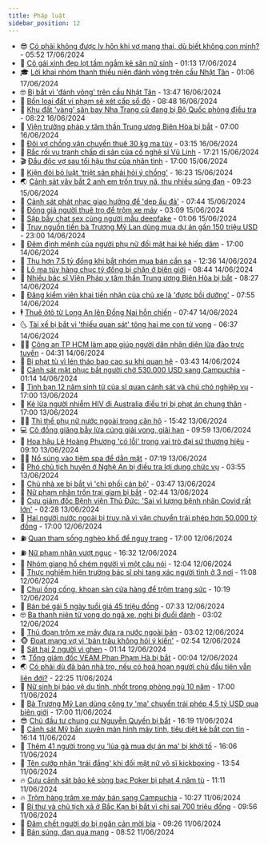 ```yaml
---
title: Pháp luật
sidebar_position: 12
---
```


<!-- vnexpress-phap-luat:START -->
- 😎 [Có phải không được ly hôn khi vợ mang thai, dù biết không con mình?](https://vnexpress.net/co-phai-khong-duoc-ly-hon-khi-vo-mang-thai-du-biet-khong-con-minh-4759198.html) - 05:52 17/06/2024
- 🥰 [Cô gái xinh đẹp lọt tầm ngắm kẻ săn nữ sinh](https://vnexpress.net/co-gai-xinh-dep-lot-tam-ngam-ke-san-nu-sinh-4759006.html) - 01:13 17/06/2024
- 🎓 [Lời khai nhóm thanh thiếu niên đánh võng trên cầu Nhật Tân](https://video.vnexpress.net/loi-khai-nhom-thanh-thieu-nien-danh-vong-tren-cau-nhat-tan-4758951.html) - 01:06 17/06/2024
- 🤓 [Bị bắt vì &#39;đánh võng&#39; trên cầu Nhật Tân](https://vnexpress.net/bi-bat-vi-danh-vong-tren-cau-nhat-tan-4758972.html) - 13:47 16/06/2024
- 🎊 [Bốn loại đất vi phạm sẽ xét cấp sổ đỏ](https://vnexpress.net/bon-loai-dat-vi-pham-se-xet-cap-so-do-4758261.html) - 08:48 16/06/2024
- 🙉 [Khu đất &#39;vàng&#39; sân bay Nha Trang cũ đang bị Bộ Quốc phòng điều tra](https://vnexpress.net/khu-dat-vang-san-bay-nha-trang-cu-dang-bi-bo-quoc-phong-dieu-tra-4716690.html) - 08:22 16/06/2024
- 🤡 [Viện trưởng pháp y tâm thần Trung ương Biên Hòa bị bắt](https://vnexpress.net/vien-truong-phap-y-tam-than-trung-uong-bien-hoa-bi-bat-4758911.html) - 07:00 16/06/2024
- 🗽 [Đôi vợ chồng vận chuyển thuê 30 kg ma túy](https://vnexpress.net/doi-vo-chong-van-chuyen-thue-30-kg-ma-tuy-4758825.html) - 03:15 16/06/2024
- 🌋 [Rắc rối vụ tranh chấp di sản của cố nghệ sĩ Vũ Linh](https://vnexpress.net/rac-roi-vu-tranh-chap-di-san-cua-co-nghe-si-vu-linh-4758749.html) - 17:21 15/06/2024
- 🎬 [Đầu độc vợ sau tối hậu thư của nhân tình](https://vnexpress.net/quyet-tam-thu-tieu-vo-sau-toi-hau-thu-cua-nhan-tinh-4758074.html) - 17:00 15/06/2024
- 💯 [Kiện đòi bỏ luật &#39;triệt sản phải hỏi ý chồng&#39;](https://vnexpress.net/kien-doi-bo-luat-triet-san-phai-hoi-y-chong-4758755.html) - 16:23 15/06/2024
- 🌏 [Cảnh sát vây bắt 2 anh em trốn truy nã, thu nhiều súng đạn](https://vnexpress.net/canh-sat-vay-bat-2-anh-em-tron-truy-na-thu-nhieu-sung-dan-4758703.html) - 09:23 15/06/2024
- 🌊 [Cảnh sát phát nhạc giao hưởng để &#39;dẹp ẩu đả&#39;](https://vnexpress.net/canh-sat-phat-nhac-giao-huong-de-dep-au-da-4758654.html) - 07:44 15/06/2024
- 💂 [Đóng giả người thuê trọ để trộm xe máy](https://video.vnexpress.net/dong-gia-nguoi-thue-tro-de-trom-xe-may-4758579.html) - 03:09 15/06/2024
- 🎡 [Sập bẫy chat sex cùng người mẫu deepfake](https://vnexpress.net/sap-bay-chat-sex-cung-nguoi-mau-deepfake-4758521.html) - 01:06 15/06/2024
- 🫶 [Truy nguồn tiền bà Trương Mỹ Lan dùng mua dự án gần 150 triệu USD](https://vnexpress.net/truy-nguon-tien-ba-truong-my-lan-dung-mua-du-an-gan-150-trieu-usd-4758387.html) - 23:00 14/06/2024
- 🐲 [Đêm định mệnh của người phụ nữ đối mặt hai kẻ hiếp dâm](https://vnexpress.net/dem-dinh-menh-cua-co-gai-song-sot-tu-tay-2-ke-hiep-dam-4758468.html) - 17:00 14/06/2024
- 🚀 [Thu hơn 7,5 tỷ đồng khi bắt nhóm mua bán cần sa](https://vnexpress.net/thu-hon-7-5-ty-dong-khi-bat-nhom-mua-ban-can-sa-4758472.html) - 12:36 14/06/2024
- 🎊 [Lô ma túy hàng chục tỷ đồng bị chặn ở biên giới](https://vnexpress.net/lo-ma-tuy-hang-chuc-ty-dong-bi-chan-o-bien-gioi-4758313.html) - 08:44 14/06/2024
- 🤗 [Nhiều bác sĩ Viện Pháp y tâm thần Trung ương Biên Hòa bị bắt](https://vnexpress.net/nhieu-bac-si-vien-phap-y-tam-than-trung-uong-bien-hoa-bi-bat-4758369.html) - 08:27 14/06/2024
- 🗽 [Đăng kiểm viên khai tiền nhận của chủ xe là &#39;được bồi dưỡng&#39;](https://vnexpress.net/dang-kiem-vien-khai-tien-nhan-cua-chu-xe-la-duoc-boi-duong-4758323.html) - 07:55 14/06/2024
- 🕴 [Thuê ôtô từ Long An lên Đồng Nai hỗn chiến](https://vnexpress.net/thue-oto-tu-long-an-len-dong-nai-hon-chien-4758329.html) - 07:47 14/06/2024
- 🌜 [Tài xế bị bắt vì &#39;thiếu quan sát&#39; tông hai mẹ con tử vong](https://vnexpress.net/tai-xe-bi-bat-vi-thieu-quan-sat-tong-hai-me-con-tu-vong-4758315.html) - 06:37 14/06/2024
- 🧑‍🏫 [Công an TP HCM làm app giúp người dân nhận diện lừa đảo trực tuyến](https://vnexpress.net/cong-an-tp-hcm-lam-app-giup-nguoi-dan-nhan-dien-lua-dao-truc-tuyen-4758257.html) - 04:31 14/06/2024
- 🦩 [Bị phạt tù vì lén tháo bao cao su khi quan hệ](https://vnexpress.net/linh-an-tu-vi-len-thao-bao-cao-su-khi-quan-he-4758237.html) - 03:43 14/06/2024
- 💼 [Cảnh sát mật phục bắt người chở 530.000 USD sang Campuchia](https://vnexpress.net/canh-sat-mat-phuc-bat-nguoi-cho-530-000-usd-sang-campuchia-4758088.html) - 01:14 14/06/2024
- 💫 [Tình bạn 12 năm sinh tử của sĩ quan cảnh sát và chú chó nghiệp vụ](https://vnexpress.net/tinh-ban-12-nam-sinh-tu-cua-si-quan-canh-sat-va-chu-cho-nghiep-vu-4757442.html) - 17:00 13/06/2024
- 🦅 [Kẻ lừa người nhiễm HIV đi Australia điều trị bị phạt án chung thân](https://vnexpress.net/ke-lua-nguoi-nhiem-hiv-di-australia-dieu-tri-bi-phat-an-chung-than-4758036.html) - 17:00 13/06/2024
- 🧑‍💻 [Thi thể phụ nữ nước ngoài trong căn hộ](https://vnexpress.net/thi-the-phu-nu-nuoc-ngoai-trong-can-ho-4758070.html) - 15:42 13/06/2024
- 💻 [Cô đồng giăng bẫy lừa cúng giải vong, giải hạn](https://vnexpress.net/thay-boi-bi-phat-11-nam-tu-vi-du-lam-le-cung-giai-vong-giai-han-4757966.html) - 09:59 13/06/2024
- 🤠 [Hoa hậu Lê Hoàng Phương &#39;có lỗi&#39; trong vai trò đại sứ thương hiệu](https://vnexpress.net/hoa-hau-le-hoang-phuong-co-loi-trong-vai-tro-dai-su-thuong-hieu-4757948.html) - 09:10 13/06/2024
- 🧑‍🏫 [Nổ súng vào tiệm spa để dằn mặt](https://vnexpress.net/no-sung-vao-tiem-spa-de-dan-mat-4757891.html) - 07:19 13/06/2024
- 🌈 [Phó chủ tịch huyện ở Nghệ An bị điều tra lợi dụng chức vụ](https://vnexpress.net/pho-chu-tich-huyen-o-nghe-an-bi-dieu-tra-loi-dung-chuc-vu-4757774.html) - 03:55 13/06/2024
- 🌮 [Chủ nhà xe bị bắt vì &#39;chi phối cán bộ&#39;](https://vnexpress.net/doanh-nhan-bi-bat-vi-chi-phoi-can-bo-4757769.html) - 03:47 13/06/2024
- 🐲 [Nữ phạm nhân trốn trại giam bị bắt](https://vnexpress.net/nu-pham-nhan-vuot-nguc-bi-bat-4757719.html) - 02:44 13/06/2024
- 🧰 [Cựu giám đốc Bệnh viện Thủ Đức: &#39;Sai vì lượng bệnh nhân Covid rất lớn&#39;](https://vnexpress.net/cuu-giam-doc-benh-vien-thu-duc-sai-vi-luong-benh-nhan-covid-rat-lon-4757657.html) - 02:28 13/06/2024
- 💄 [Hai người nước ngoài bị truy nã vì vận chuyển trái phép hơn 50.000 tỷ đồng](https://vnexpress.net/hai-nguoi-nuoc-ngoai-bi-truy-na-vi-van-chuyen-trai-phep-hon-50-000-ty-dong-4757591.html) - 17:00 12/06/2024
- ⛽️ [Quan tham sống nghèo khổ để nguỵ trang](https://vnexpress.net/qquan-tham-song-ngheo-kho-de-nguy-trang-4757546.html) - 17:00 12/06/2024
- ⛽️ [Nữ phạm nhân vượt ngục](https://vnexpress.net/nu-pham-nhan-vuot-nguc-4757628.html) - 16:32 12/06/2024
- 💂 [Nhóm giang hồ chém người vì một câu nói](https://vnexpress.net/nhom-giang-ho-chem-nguoi-vi-mot-cau-noi-4757560.html) - 12:04 12/06/2024
- 🤔 [Thực nghiệm hiện trường bác sĩ phi tang xác người tình ở 3 nơi](https://vnexpress.net/thuc-nghiem-hien-truong-bac-si-phi-tang-xac-nguoi-tinh-o-3-noi-4757567.html) - 11:08 12/06/2024
- 🧐 [Chui ống cống, khoan sàn cửa hàng để trộm trang sức](https://vnexpress.net/chui-ong-cong-khoan-san-cua-hang-de-trom-trang-suc-4757502.html) - 10:19 12/06/2024
- 🎃 [Bán bé gái 5 ngày tuổi giá 45 triệu đồng](https://vnexpress.net/ban-be-gai-5-ngay-tuoi-gia-45-trieu-dong-4757457.html) - 07:33 12/06/2024
- 🤓 [Ba thanh niên tử vong do ngã xe, nghi bị đuổi đánh](https://vnexpress.net/ba-thanh-nien-tu-vong-do-nga-xe-nghi-bi-duoi-danh-4757320.html) - 03:02 12/06/2024
- 💃 [Thủ đoạn trộm xe máy đưa ra nước ngoài bán](https://video.vnexpress.net/thu-doan-trom-xe-may-dua-ra-nuoc-ngoai-ban-4757330.html) - 03:02 12/06/2024
- 🐵 [Đoạt mạng vợ vì &#39;bán trâu không hỏi ý kiến&#39;](https://vnexpress.net/doat-mang-vo-vi-ban-trau-khong-hoi-y-kien-4757315.html) - 02:54 12/06/2024
- 🤖 [Sát hại 2 người vì ghen](https://vnexpress.net/sat-hai-2-nguoi-vi-ghen-4757256.html) - 01:14 12/06/2024
- ⚗️ [Tổng giám đốc VEAM Phan Phạm Hà bị bắt](https://vnexpress.net/tong-giam-doc-veam-phan-pham-ha-bi-bat-4757221.html) - 00:04 12/06/2024
- 🌏 [Có phải dù đã bán nhà trọ, nếu có hoả hoạn người chủ đầu tiên vẫn liên đới?](https://vnexpress.net/co-phai-du-da-ban-nha-tro-neu-co-hoa-hoan-nguoi-chu-dau-tien-van-lien-doi-4756893.html) - 22:25 11/06/2024
- 🦆 [Nữ sinh bị bảo vệ dụ tình, nhốt trong phòng ngủ 10 năm](https://vnexpress.net/nu-sinh-bi-bao-ve-du-tinh-nhot-trong-phong-ngu-10-nam-4757134.html) - 17:00 11/06/2024
- 🐎 [Bà Trương Mỹ Lan dùng công ty &#39;ma&#39; chuyển trái phép 4,5 tỷ USD qua biên giới](https://vnexpress.net/ba-truong-my-lan-dung-cong-ty-ma-chuyen-trai-phep-4-5-ty-usd-qua-bien-gioi-4756810.html) - 17:00 11/06/2024
- 😎 [Chủ đầu tư chung cư Nguyễn Quyền bị bắt](https://vnexpress.net/chu-dau-tu-chung-cu-nguyen-quyen-bi-bat-4757182.html) - 16:19 11/06/2024
- 💪 [Cảnh sát Mỹ bắn xuyên màn hình máy tính, tiêu diệt kẻ bắt con tin](https://vnexpress.net/canh-sat-my-ban-xuyen-man-hinh-may-tinh-tieu-diet-ke-bat-con-tin-4757168.html) - 16:14 11/06/2024
- 🤡 [Thêm 41 người trong vụ &#39;lùa gà mua dự án ma&#39; bị khởi tố](https://vnexpress.net/them-41-nguoi-trong-vu-lua-ga-mua-du-an-ma-bi-khoi-to-4757173.html) - 16:06 11/06/2024
- 🌁 [Tên cướp nhận &#39;trái đắng&#39; khi đối mặt nữ võ sĩ kickboxing](https://vnexpress.net/ten-cuop-nhan-trai-dang-khi-doi-mat-nu-vo-si-kickboxing-4757145.html) - 13:54 11/06/2024
- 🔥 [Cựu cảnh sát bảo kê sòng bạc Poker bị phạt 4 năm tù](https://vnexpress.net/cuu-canh-sat-bao-ke-song-bac-poker-bi-phat-4-nam-tu-4757125.html) - 11:11 11/06/2024
- 🔥 [Trộm hàng trăm xe máy bán sang Campuchia](https://vnexpress.net/trom-hang-tram-xe-may-ban-sang-campuchia-4757090.html) - 10:27 11/06/2024
- 👺 [Bí thư và chủ tịch xã ở Bắc Kạn bị bắt vì chi sai 700 triệu đồng](https://vnexpress.net/bi-thu-va-chu-tich-xa-o-bac-kan-bi-bat-vi-chi-sai-700-trieu-dong-4757073.html) - 09:56 11/06/2024
- 🎊 [Đâm chết người do bị ngăn cản mời bia](https://vnexpress.net/dam-chet-nguoi-do-bi-ngan-can-moi-bia-4757057.html) - 09:26 11/06/2024
- 🎊 [Bán súng, đạn qua mạng](https://vnexpress.net/ban-sung-dan-qua-mang-4757007.html) - 08:52 11/06/2024<!-- vnexpress-phap-luat:END -->
